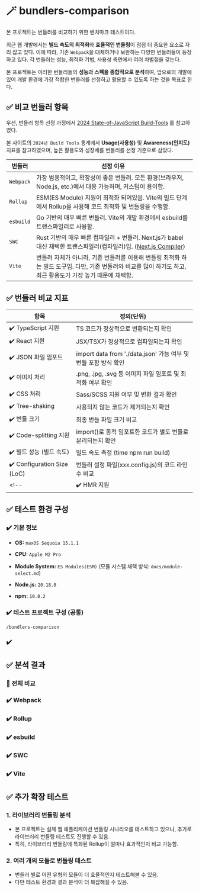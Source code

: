 # 🪄 bundlers-comparison

<!-- TODO: **구현 기간:** `25.02.02` - `25.02.~` -->

본 프로젝트는 번들러를 비교하기 위한 벤치마크 테스트이다.

최근 웹 개발에서는 **빌드 속도의 최적화**와 **효율적인 번들링**이 점점 더 중요한 요소로 자리 잡고 있다. 이에 따라, 기존 `Webpack`을 대체하거나 보완하는 다양한 번들러들이 등장하고 있다. 각 번들러는 성능, 최적화 기법, 사용성 측면에서 여러 차별점을 갖는다.

본 프로젝트는 이러한 번들러들의 **성능과 스펙을 종합적으로 분석**하여, 앞으로의 개발에 있어 개발 환경에 가장 적합한 번들러를 선정하고 활용할 수 있도록 하는 것을 목표로 한다.

## ✅ 비교 번들러 항목

우선, 번들러 항목 선정 과정에서 [2024 State-of-JavaScript Build-Tools](https://2024.stateofjs.com/en-US/libraries/build_tools/) 를 참고하였다.

본 사이트의 `2024년 Build Tools` 통계에서 **Usage(사용성)** 및 **Awareness(인지도)** 지표를 참고하였으며, 높은 활용도와 성장세를 번들러를 선정 기준으로 삼았다.

| 번들러    | 선정 이유                                                                                                                                                                    |
| --------- | ---------------------------------------------------------------------------------------------------------------------------------------------------------------------------- |
| `Webpack` | 가장 범용적이고, 확장성이 좋은 번들러. 모든 환경(브라우저, Node.js, etc.)에서 대응 가능하며, 커스텀이 용이함.                                                                |
| `Rollup`  | ESM(ES Module) 지원이 최적화 되어있음. Vite의 빌드 단계에서 Rollup을 사용해 코드 최적화 및 번들링을 수행함.                                                                  |
| `esbuild` | Go 기반의 매우 빠른 번들러. Vite의 개발 환경에서 esbuild를 트랜스파일러로 사용함.                                                                                            |
| `SWC`     | Rust 기반의 매우 빠른 컴파일러 + 번들러. Next.js가 babel 대신 채택한 트랜스파일러(컴파일러)임. ([Next.js Compiler](https://nextjs-ko.org/docs/architecture/nextjs-compiler)) |
| `Vite`    | 번들러 자체가 아니라, 기존 번들러를 이용해 번들링 최적화 하는 빌드 도구임. 다만, 기존 번들러와 비교를 많이 하기도 하고, 최근 활용도가 가장 높기 때문에 채택함.               |

## ✅ 번들러 비교 지표

<!-- 항목 | 정의(단위) -->

| 항목                        | 정의(단위)                                                      |
| --------------------------- | --------------------------------------------------------------- |
| ✔️ TypeScript 지원          | TS 코드가 정상적으로 변환되는지 확인                            |
| ✔️ React 지원               | JSX/TSX가 정상적으로 컴파일되는지 확인                          |
| ✔️ JSON 파일 임포트         | import data from './data.json' 가능 여부 및 번들 포함 방식 확인 |
| ✔️ 이미지 처리              | .png, .jpg, .svg 등 이미지 파일 임포트 및 최적화 여부 확인      |
| ✔️ CSS 처리                 | Sass/SCSS 지원 여부 및 변환 결과 확인                           |
| ✔️ Tree-shaking             | 사용되지 않는 코드가 제거되는지 확인                            |
| ✔️ 번들 크기                | 최종 번들 파일 크기 비교                                        |
| ✔️ Code-splitting 지원      | import()로 동적 임포트한 코드가 별도 번들로 분리되는지 확인     |
| ✔️ 빌드 성능 (빌드 속도)    | 빌드 속도 측정 (time npm run build)                             |
| ✔️ Configuration Size (LoC) | 번들러 설정 파일(xxx.config.js)의 코드 라인 수 비교             |
<!-- | ✔️ HMR 지원                 | Hot Module Replacement 지원 여부 확인                           | -->

## ✅ 테스트 환경 구성

### ✔️ 기본 정보

- **OS:** `maxOS Sequoia 15.1.1`

- **CPU:** `Apple M2 Pro`

- **Module System:** `ES Modules(ESM)` (모듈 시스템 채택 방식: `docs/module-select.md`)

- **Node.js:** `20.18.0`

- **npm:** `10.8.2`

### ✔️ 테스트 프로젝트 구성 (공통)


```
/bundlers-comparison
```

### ✔️

## ✅ 분석 결과

### 🔗 전체 비교

<!-- 버전 -->

### ✔️ Webpack

### ✔️ Rollup

### ✔️ esbuild

### ✔️ SWC

### ✔️ Vite

## ✅ 추가 확장 테스트

### 1. 라이브러리 번들링 분석

- 본 프로젝트는 실제 웹 애플리케이션 번들링 시나리오를 테스트하고 있으나, 추가로 라이브러리 번들링 테스트도 진행할 수 있음.
- 특히, 라이브러리 번들링에 특화된 Rollup이 얼마나 효과적인지 비교 가능함.

### 2. 여러 개의 모듈로 번들링 테스트

- 번들러 별로 어떤 유형의 모듈이 더 효율적인지 테스트해볼 수 있음.
- 다만 테스트 환경과 결과 분석이 더 복잡해질 수 있음.
